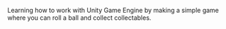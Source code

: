 Learning how to work with Unity Game Engine by making a simple game where you can roll a ball and collect collectables.